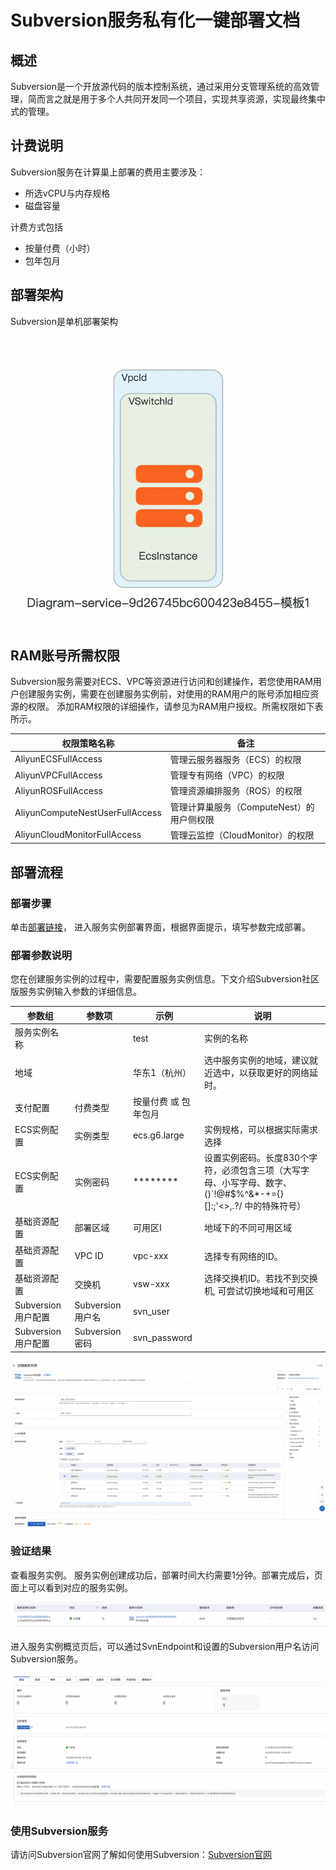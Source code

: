 # Subversion服务私有化一键部署文档

## 概述
Subversion是一个开放源代码的版本控制系统，通过采用分支管理系统的高效管理，简而言之就是用于多个人共同开发同一个项目，实现共享资源，实现最终集中式的管理。
## 计费说明
Subversion服务在计算巢上部署的费用主要涉及：
- 所选vCPU与内存规格
- 磁盘容量

计费方式包括
- 按量付费（小时）
- 包年包月

## 部署架构

Subversion是单机部署架构

![4.png](4.png)

## RAM账号所需权限
Subversion服务需要对ECS、VPC等资源进行访问和创建操作，若您使用RAM用户创建服务实例，需要在创建服务实例前，对使用的RAM用户的账号添加相应资源的权限。
添加RAM权限的详细操作，请参见为RAM用户授权。所需权限如下表所示。

| 权限策略名称 | 备注 |
| --- | --- |
|AliyunECSFullAccess|	管理云服务器服务（ECS）的权限|
|AliyunVPCFullAccess|	管理专有网络（VPC）的权限|
|AliyunROSFullAccess|	管理资源编排服务（ROS）的权限|
|AliyunComputeNestUserFullAccess|	管理计算巢服务（ComputeNest）的用户侧权限|
|AliyunCloudMonitorFullAccess|	管理云监控（CloudMonitor）的权限|

## 部署流程
### 部署步骤

单击[部署链接](https://computenest.console.aliyun.com/service/instance/create/cn-hangzhou?type=user&ServiceId=service-9d26745bc600423e8455)，
进入服务实例部署界面，根据界面提示，填写参数完成部署。

### 部署参数说明
您在创建服务实例的过程中，需要配置服务实例信息。下文介绍Subversion社区版服务实例输入参数的详细信息。

| 参数组        | 	参数项                                                                         |	示例|	说明|
|-----------|------------------------------------------------------------------------------| --- | --- |
| 服务实例名称	| 	   | test                  |	实例的名称|                                                                         
| 地域	|    |华东1（杭州）|	选中服务实例的地域，建议就近选中，以获取更好的网络延时。     |                                              
| 支付配置| 	付费类型	| 按量付费 或 包年包月    | |                                                                  
| ECS实例配置| 	实例类型|	ecs.g6.large|	实例规格，可以根据实际需求选择  |                                                   
| ECS实例配置| 	实例密码	|********|	设置实例密码。长度830个字符，必须包含三项（大写字母、小写字母、数字、()`!@#$%^&*-+={}[]:;'<>,.?/ 中的特殊符号）| 
| 基础资源配置| 	部署区域|	可用区I|	地域下的不同可用区域  |                                                                
| 基础资源配置| 	VPC ID|	vpc-xxx|	选择专有网络的ID。    |                                                         
| 基础资源配置| 	交换机|	vsw-xxx|	选择交换机ID。若找不到交换机, 可尝试切换地域和可用区  |                                          
| Subversion用户配置|  Subversion用户名 | svn_user |
| Subversion用户配置| Subversion密码       | svn_password |  |

![1.png](1.png)

### 验证结果
查看服务实例。 服务实例创建成功后，部署时间大约需要1分钟。部署完成后，页面上可以看到对应的服务实例。

![2.png](2.png)

进入服务实例概览页后，可以通过SvnEndpoint和设置的Subversion用户名访问Subversion服务。

![3.png](3.png)

### 使用Subversion服务

请访问Subversion官网了解如何使用Subversion：[Subversion官网](https://subversion.apache.org/)
